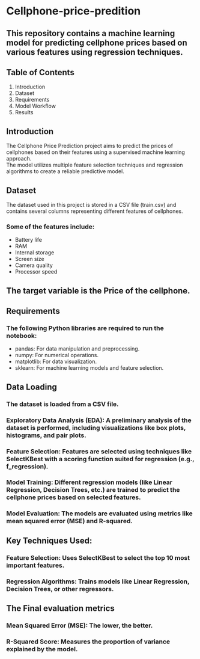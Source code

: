# Cellphone-price-predition
## This repository contains a machine learning model for predicting cellphone prices based on various features using regression techniques.   

## Table of Contents
1. Introduction
2. Dataset
3. Requirements
4. Model Workflow
5. Results

## Introduction
The Cellphone Price Prediction project aims to predict the prices of cellphones based on their features using a supervised machine learning approach.  
The model utilizes multiple feature selection techniques and regression algorithms to create a reliable predictive model.  

## Dataset
The dataset used in this project is stored in a CSV file (train.csv) and contains several columns representing different features of cellphones.  
### Some of the features include:  
- Battery life
- RAM
- Internal storage
- Screen size
- Camera quality
- Processor speed
  
## The target variable is the Price of the cellphone.  

## Requirements
### The following Python libraries are required to run the notebook:
- pandas: For data manipulation and preprocessing.
- numpy: For numerical operations.
- matplotlib: For data visualization.
- sklearn: For machine learning models and feature selection.


## Data Loading
### The dataset is loaded from a CSV file.  
### Exploratory Data Analysis (EDA): A preliminary analysis of the dataset is performed, including visualizations like box plots, histograms, and pair plots.  
### Feature Selection: Features are selected using techniques like SelectKBest with a scoring function suited for regression (e.g., f_regression).  
### Model Training: Different regression models (like Linear Regression, Decision Trees, etc.) are trained to predict the cellphone prices based on selected features.  
### Model Evaluation: The models are evaluated using metrics like mean squared error (MSE) and R-squared.  

## Key Techniques Used:
### Feature Selection: Uses SelectKBest to select the top 10 most important features.  
### Regression Algorithms: Trains models like Linear Regression, Decision Trees, or other regressors.  

## The Final evaluation metrics 

### Mean Squared Error (MSE): The lower, the better.
### R-Squared Score: Measures the proportion of variance explained by the model.
